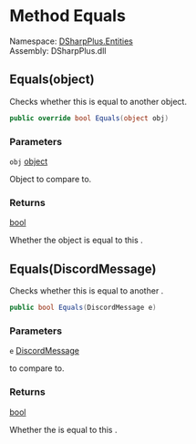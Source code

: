 # Method Equals

Namespace: [DSharpPlus.Entities](DSharpPlus.Entities.md)  
Assembly: DSharpPlus.dll

## <a id="DSharpPlus_Entities_DiscordMessage_Equals_System_Object_"></a>Equals\(object\)

Checks whether this <xref href="DSharpPlus.Entities.DiscordMessage" data-throw-if-not-resolved="false"></xref> is equal to another object.

```csharp
public override bool Equals(object obj)
```

### Parameters

`obj` [object](https://learn.microsoft.com/dotnet/api/system.object)

Object to compare to.

### Returns

[bool](https://learn.microsoft.com/dotnet/api/system.boolean)

Whether the object is equal to this <xref href="DSharpPlus.Entities.DiscordMessage" data-throw-if-not-resolved="false"></xref>.

## <a id="DSharpPlus_Entities_DiscordMessage_Equals_DSharpPlus_Entities_DiscordMessage_"></a>Equals\(DiscordMessage\)

Checks whether this <xref href="DSharpPlus.Entities.DiscordMessage" data-throw-if-not-resolved="false"></xref> is equal to another <xref href="DSharpPlus.Entities.DiscordMessage" data-throw-if-not-resolved="false"></xref>.

```csharp
public bool Equals(DiscordMessage e)
```

### Parameters

`e` [DiscordMessage](DSharpPlus.Entities.DiscordMessage.md)

<xref href="DSharpPlus.Entities.DiscordMessage" data-throw-if-not-resolved="false"></xref> to compare to.

### Returns

[bool](https://learn.microsoft.com/dotnet/api/system.boolean)

Whether the <xref href="DSharpPlus.Entities.DiscordMessage" data-throw-if-not-resolved="false"></xref> is equal to this <xref href="DSharpPlus.Entities.DiscordMessage" data-throw-if-not-resolved="false"></xref>.

